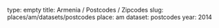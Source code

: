 type: empty
title: Armenia / Postcodes / Zipcodes
slug: places/am/datasets/postcodes
place: am
dataset: postcodes
year: 2014
